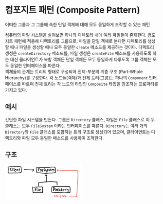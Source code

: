 # 컴포지트 패턴 (Composite Pattern)
어떠한 그룹과 그 그룹에 속한 단일 객체에 대해 모두 동일하게 조작할 수 있는 패턴   

컴퓨터의 파일 시스템을 살펴보면 하나의 디렉토리 내에 여러 파일들이 존재한다. 컴포지트 패턴에 적용해 디렉토리를 그룹으로, 파일을 단일 객체로 본다면 디렉토리를 생성할 때나 파일을 생성할 때나 모두 동일한 `create` 메소드를 제공하는 것이다. 디렉토리 생성은 `createDirectory` 메소드를, 파일 생성은 `createFile` 메소드를 사용하도록 하는 대신 클라이언트가 복합 객체든 단일 객체든 모두 동일하게 다루도록 그룹 객체는 모두 동일한 인터페이스를 따른다.   
객체들의 관계는 트리의 형태로 구성되어 전체-부분의 계층 구조 (Part-Whole Hierarchy)를 구성한다. 각 노드들(객체)과 전체 트리(그룹)는 하나의 `Component` 인터페이스를 따르며 전체 트리는 각 노드의 타입인 `Composite` 타입을 참조하는 프로퍼티를 가지고 있다.

## 예시
간단한 파일 시스템을 만든다. 그룹은 `Directory` 클래스, 파일은 `File` 클래스로 이 두 클래스는 모두 `FileSystem` 이라는 인터페이스를 따른다. `Directory`는 여러 개의 `Directory`와 `File` 클래스를 포함하는 트리 구조로 생성되어 있으며, 클라이언트는 디렉토리와 파일 모두 동일한 메소드를 사용하여 조작한다.


## 구조
<img src="./uml.jpg" style="max-width:50%">